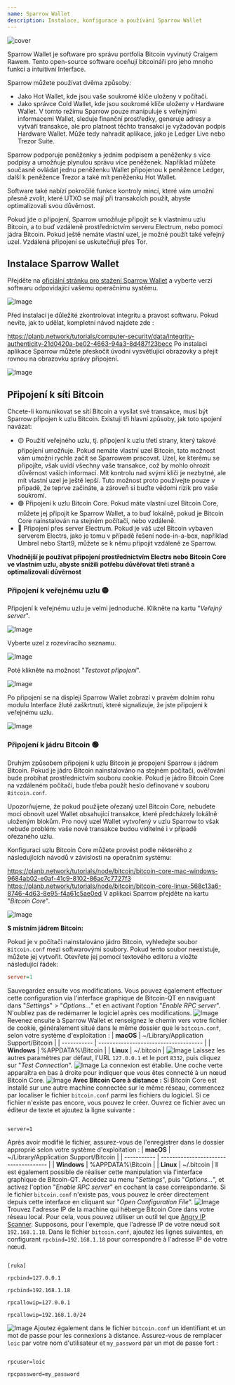 ```yaml
---
name: Sparrow Wallet
description: Instalace, konfigurace a používání Sparrow Wallet
---
```

![cover](assets/cover.webp)

Sparrow Wallet je software pro správu portfolia Bitcoin vyvinutý Craigem Rawem. Tento open-source software oceňují bitcoináři pro jeho mnoho funkcí a intuitivní Interface.

Sparrow můžete používat dvěma způsoby:


- Jako Hot Wallet, kde jsou vaše soukromé klíče uloženy v počítači.
- Jako správce Cold Wallet, kde jsou soukromé klíče uloženy v Hardware Wallet. V tomto režimu Sparrow pouze manipuluje s veřejnými informacemi Wallet, sleduje finanční prostředky, generuje adresy a vytváří transakce, ale pro platnost těchto transakcí je vyžadován podpis Hardware Wallet. Může tedy nahradit aplikace, jako je Ledger Live nebo Trezor Suite.

Sparrow podporuje peněženky s jedním podpisem a peněženky s více podpisy a umožňuje plynulou správu více peněženek. Například můžete současně ovládat jednu peněženku Wallet připojenou k peněžence Ledger, další k peněžence Trezor a také mít peněženku Hot Wallet.

Software také nabízí pokročilé funkce kontroly mincí, které vám umožní přesně zvolit, které UTXO se mají při transakcích použít, abyste optimalizovali svou důvěrnost.

Pokud jde o připojení, Sparrow umožňuje připojit se k vlastnímu uzlu Bitcoin, a to buď vzdáleně prostřednictvím serveru Electrum, nebo pomocí jádra Bitcoin. Pokud ještě nemáte vlastní uzel, je možné použít také veřejný uzel. Vzdálená připojení se uskutečňují přes Tor.

## Instalace Sparrow Wallet

Přejděte na [oficiální stránku pro stažení Sparrow Wallet](https://sparrowwallet.com/download/) a vyberte verzi softwaru odpovídající vašemu operačnímu systému.

![Image](assets/fr/01.webp)

Před instalací je důležité zkontrolovat integritu a pravost softwaru. Pokud nevíte, jak to udělat, kompletní návod najdete zde :

https://planb.network/tutorials/computer-security/data/integrity-authenticity-21d0420a-be02-4663-94a3-8d487f23becc
Po instalaci aplikace Sparrow můžete přeskočit úvodní vysvětlující obrazovky a přejít rovnou na obrazovku správy připojení.

![Image](assets/fr/02.webp)

## Připojení k síti Bitcoin

Chcete-li komunikovat se sítí Bitcoin a vysílat své transakce, musí být Sparrow připojen k uzlu Bitcoin. Existují tři hlavní způsoby, jak toto spojení navázat:


- 🟡 Použití veřejného uzlu, tj. připojení k uzlu třetí strany, který takové připojení umožňuje. Pokud nemáte vlastní uzel Bitcoin, tato možnost vám umožní rychle začít se Sparrowem pracovat. Uzel, ke kterému se připojíte, však uvidí všechny vaše transakce, což by mohlo ohrozit důvěrnost vašich informací. Mít kontrolu nad svými klíči je nezbytné, ale mít vlastní uzel je ještě lepší. Tuto možnost proto používejte pouze v případě, že teprve začínáte, a zároveň si buďte vědomi rizik pro vaše soukromí.
- 🟢 Připojení k uzlu Bitcoin Core. Pokud máte vlastní uzel Bitcoin Core, můžete jej připojit ke Sparrow Wallet, a to buď lokálně, pokud je Bitcoin Core nainstalován na stejném počítači, nebo vzdáleně.
- 🔵 Připojení přes server Electrum. Pokud je váš uzel Bitcoin vybaven serverem Electrs, jako je tomu v případě řešení node-in-a-box, například Umbrel nebo Start9, můžete se k němu připojit vzdáleně ze Sparrow.

**Vhodnější je používat připojení prostřednictvím Electrs nebo Bitcoin Core ve vlastním uzlu, abyste snížili potřebu důvěřovat třetí straně a optimalizovali důvěrnost**

### Připojení k veřejnému uzlu 🟡

Připojení k veřejnému uzlu je velmi jednoduché. Klikněte na kartu "*Veřejný server*".

![Image](assets/fr/03.webp)

Vyberte uzel z rozevíracího seznamu.

![Image](assets/fr/04.webp)

Poté klikněte na možnost "*Testovat připojení*".

![Image](assets/fr/05.webp)

Po připojení se na displeji Sparrow Wallet zobrazí v pravém dolním rohu modulu Interface žluté zaškrtnutí, které signalizuje, že jste připojeni k veřejnému uzlu.

![Image](assets/fr/06.webp)

### Připojení k jádru Bitcoin 🟢

Druhým způsobem připojení k uzlu Bitcoin je propojení Sparrow s jádrem Bitcoin. Pokud je jádro Bitcoin nainstalováno na stejném počítači, ověřování bude probíhat prostřednictvím souboru cookie. Pokud je jádro Bitcoin Core na vzdáleném počítači, bude třeba použít heslo definované v souboru `Bitcoin.conf`.

Upozorňujeme, že pokud použijete ořezaný uzel Bitcoin Core, nebudete moci obnovit uzel Wallet obsahující transakce, které předcházely lokálně uloženým blokům. Pro nový uzel Wallet vytvořený v uzlu Sparrow to však nebude problém: vaše nové transakce budou viditelné i v případě ořezaného uzlu.

Konfiguraci uzlu Bitcoin Core můžete provést podle některého z následujících návodů v závislosti na operačním systému:

https://planb.network/tutorials/node/bitcoin/bitcoin-core-mac-windows-9684ab02-e0af-41c9-8102-86ac7c7727f3
https://planb.network/tutorials/node/bitcoin/bitcoin-core-linux-568c13a6-8746-4d63-8e95-f4a61c5ae0ed
V aplikaci Sparrow přejděte na kartu "*Bitcoin Core*".

![Image](assets/fr/07.webp)

**S místním jádrem Bitcoin:**

Pokud je v počítači nainstalováno jádro Bitcoin, vyhledejte soubor `Bitcoin.conf` mezi softwarovými soubory. Pokud tento soubor neexistuje, můžete jej vytvořit. Otevřete jej pomocí textového editoru a vložte následující řádek:

```ini
server=1
````
Sauvegardez ensuite vos modifications.
Vous pouvez également effectuer cette configuration via l'interface graphique de Bitcoin-QT en naviguant dans "*Settings*" > "*Options...*" et en activant l'option "*Enable RPC server*".
N'oubliez pas de redémarrer le logiciel après ces modifications.
![Image](assets/fr/08.webp)
Revenez ensuite à Sparrow Wallet et renseignez le chemin vers votre fichier de cookie, généralement situé dans le même dossier que le `bitcoin.conf`, selon votre système d'exploitation :
| **macOS**   | ~/Library/Application Support/Bitcoin |
| ----------- | ------------------------------------- |
| **Windows** | %APPDATA%\Bitcoin                     |
| **Linux**   | ~/.bitcoin                            |
![Image](assets/fr/09.webp)
Laissez les autres paramètres par défaut, l'URL `127.0.0.1` et le port `8332`, puis cliquez sur "*Test Connection*".
![Image](assets/fr/10.webp)
La connexion est établie. Une coche verte apparaîtra en bas à droite pour indiquer que vous êtes connecté à un nœud Bitcoin Core.
![Image](assets/fr/11.webp)
**Avec Bitcoin Core à distance :**
Si Bitcoin Core est installé sur une autre machine connectée sur le même réseau, commencez par localiser le fichier `bitcoin.conf` parmi les fichiers du logiciel. Si ce fichier n'existe pas encore, vous pouvez le créer. Ouvrez ce fichier avec un éditeur de texte et ajoutez la ligne suivante :
```

server=1

```
Après avoir modifié le fichier, assurez-vous de l'enregistrer dans le dossier approprié selon votre système d'exploitation :
| **macOS**   | ~/Library/Application Support/Bitcoin |
| ----------- | ------------------------------------- |
| **Windows** | %APPDATA%\Bitcoin                     |
| **Linux**   | ~/.bitcoin                            |
Il est également possible de réaliser cette manipulation via l'interface graphique de Bitcoin-QT. Accédez au menu "*Settings*", puis "*Options...*", et activez l'option "*Enable RPC server*" en cochant la case correspondante. Si le fichier `bitcoin.conf` n'existe pas, vous pouvez le créer directement depuis cette interface en cliquant sur "*Open Configuration File*".
![Image](assets/fr/12.webp)
Trouvez l'adresse IP de la machine qui héberge Bitcoin Core dans votre réseau local. Pour cela, vous pouvez utiliser un outil tel que [Angry IP Scanner](https://angryip.org/). Supposons, pour l'exemple, que l'adresse IP de votre nœud soit `192.168.1.18`.
Dans le fichier `bitcoin.conf`, ajoutez les lignes suivantes, en configurant `rpcbind=192.168.1.18` pour correspondre à l'adresse IP de votre nœud.
```

[ruka]

rpcbind=127.0.0.1

rpcbind=192.168.1.18

rpcallowip=127.0.0.1

rpcallowip=192.168.1.0/24

```
![Image](assets/fr/13.webp)
Ajoutez également dans le fichier `bitcoin.conf` un identifiant et un mot de passe pour les connexions à distance. Assurez-vous de remplacer `loic` par votre nom d'utilisateur et `my_password` par un mot de passe fort :
```

rpcuser=loic

rpcpassword=my_password

```